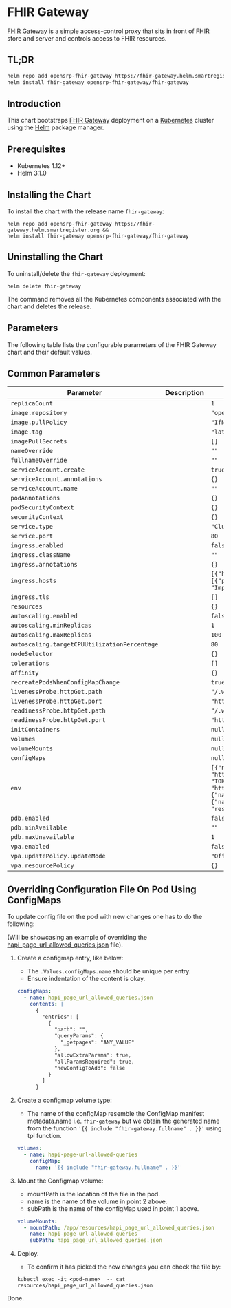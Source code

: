 # FHIR Gateway

[FHIR Gateway](../../README.md) is a simple access-control proxy that sits
in front of FHIR store and server and controls access to FHIR resources.

## TL;DR

```bash
helm repo add opensrp-fhir-gateway https://fhir-gateway.helm.smartregister.org &&
helm install fhir-gateway opensrp-fhir-gateway/fhir-gateway
```

## Introduction

This chart bootstraps [FHIR Gateway](../../README.md) deployment on a
[Kubernetes](http://kubernetes.io) cluster using the [Helm](https://helm.sh)
package manager.

## Prerequisites

- Kubernetes 1.12+
- Helm 3.1.0

## Installing the Chart

To install the chart with the release name `fhir-gateway`:

```shell
helm repo add opensrp-fhir-gateway https://fhir-gateway.helm.smartregister.org &&
helm install fhir-gateway opensrp-fhir-gateway/fhir-gateway
```

## Uninstalling the Chart

To uninstall/delete the `fhir-gateway` deployment:

```shell
helm delete fhir-gateway
```

The command removes all the Kubernetes components associated with the chart and
deletes the release.

## Parameters

The following table lists the configurable parameters of the FHIR Gateway
chart and their default values.

## Common Parameters

| Parameter                                    | Description | Default                                                                                                                                                                                                                                                                                  |
| -------------------------------------------- | ----------- | ---------------------------------------------------------------------------------------------------------------------------------------------------------------------------------------------------------------------------------------------------------------------------------------- |
| `replicaCount`                               |             | `1`                                                                                                                                                                                                                                                                                      |
| `image.repository`                           |             | `"opensrp/fhir-gateway"`                                                                                                                                                                                                                                                            |
| `image.pullPolicy`                           |             | `"IfNotPresent"`                                                                                                                                                                                                                                                                         |
| `image.tag`                                  |             | `"latest"`                                                                                                                                                                                                                                                                               |
| `imagePullSecrets`                           |             | `[]`                                                                                                                                                                                                                                                                                     |
| `nameOverride`                               |             | `""`                                                                                                                                                                                                                                                                                     |
| `fullnameOverride`                           |             | `""`                                                                                                                                                                                                                                                                                     |
| `serviceAccount.create`                      |             | `true`                                                                                                                                                                                                                                                                                   |
| `serviceAccount.annotations`                 |             | `{}`                                                                                                                                                                                                                                                                                     |
| `serviceAccount.name`                        |             | `""`                                                                                                                                                                                                                                                                                     |
| `podAnnotations`                             |             | `{}`                                                                                                                                                                                                                                                                                     |
| `podSecurityContext`                         |             | `{}`                                                                                                                                                                                                                                                                                     |
| `securityContext`                            |             | `{}`                                                                                                                                                                                                                                                                                     |
| `service.type`                               |             | `"ClusterIP"`                                                                                                                                                                                                                                                                            |
| `service.port`                               |             | `80`                                                                                                                                                                                                                                                                                     |
| `ingress.enabled`                            |             | `false`                                                                                                                                                                                                                                                                                  |
| `ingress.className`                          |             | `""`                                                                                                                                                                                                                                                                                     |
| `ingress.annotations`                        |             | `{}`                                                                                                                                                                                                                                                                                     |
| `ingress.hosts`                              |             | `[{"host": "fhir-gateway.local", "paths": [{"path": "/", "pathType": "ImplementationSpecific"}]}]`                                                                                                                                                                                  |
| `ingress.tls`                                |             | `[]`                                                                                                                                                                                                                                                                                     |
| `resources`                                  |             | `{}`                                                                                                                                                                                                                                                                                     |
| `autoscaling.enabled`                        |             | `false`                                                                                                                                                                                                                                                                                  |
| `autoscaling.minReplicas`                    |             | `1`                                                                                                                                                                                                                                                                                      |
| `autoscaling.maxReplicas`                    |             | `100`                                                                                                                                                                                                                                                                                    |
| `autoscaling.targetCPUUtilizationPercentage` |             | `80`                                                                                                                                                                                                                                                                                     |
| `nodeSelector`                               |             | `{}`                                                                                                                                                                                                                                                                                     |
| `tolerations`                                |             | `[]`                                                                                                                                                                                                                                                                                     |
| `affinity`                                   |             | `{}`                                                                                                                                                                                                                                                                                     |
| `recreatePodsWhenConfigMapChange`            |             | `true`                                                                                                                                                                                                                                                                                   |
| `livenessProbe.httpGet.path`                 |             | `"/.well-known/smart-configuration"`                                                                                                                                                                                                                                                     |
| `livenessProbe.httpGet.port`                 |             | `"http"`                                                                                                                                                                                                                                                                                 |
| `readinessProbe.httpGet.path`                |             | `"/.well-known/smart-configuration"`                                                                                                                                                                                                                                                     |
| `readinessProbe.httpGet.port`                |             | `"http"`                                                                                                                                                                                                                                                                                 |
| `initContainers`                             |             | `null`                                                                                                                                                                                                                                                                                   |
| `volumes`                                    |             | `null`                                                                                                                                                                                                                                                                                   |
| `volumeMounts`                               |             | `null`                                                                                                                                                                                                                                                                                   |
| `configMaps`                                 |             | `null`                                                                                                                                                                                                                                                                                   |
| `env`                                        |             | `[{"name": "PROXY_TO", "value": "https://example.com/fhir"}, {"name": "TOKEN_ISSUER", "value": "http://localhost:9080/auth/realms/test-smart"}, {"name": "ACCESS_CHECKER", "value": "list"}, {"name": "ALLOWED_QUERIES_FILE", "value": "resources/hapi_page_url_allowed_queries.json"}]` |
| `pdb.enabled`                                |             | `false`                                                                                                                                                                                                                                                                                  |
| `pdb.minAvailable`                           |             | `""`                                                                                                                                                                                                                                                                                     |
| `pdb.maxUnavailable`                         |             | `1`                                                                                                                                                                                                                                                                                      |
| `vpa.enabled`                                |             | `false`                                                                                                                                                                                                                                                                                  |
| `vpa.updatePolicy.updateMode`                |             | `"Off"`                                                                                                                                                                                                                                                                                  |
| `vpa.resourcePolicy`                         |             | `{}`                                                                                                                                                                                                                                                                                     |

## Overriding Configuration File On Pod Using ConfigMaps

To update config file on the pod with new changes one has to do the following:

(Will be showcasing an example of overriding the
[hapi_page_url_allowed_queries.json](../../resources/hapi_page_url_allowed_queries.json)
file).

1.  Create a configmap entry, like below:

    - The `.Values.configMaps.name` should be unique per entry.
    - Ensure indentation of the content is okay.

    ```yaml
    configMaps:
      - name: hapi_page_url_allowed_queries.json
        contents: |
          {
            "entries": [
              {
                "path": "",
                "queryParams": {
                  "_getpages": "ANY_VALUE"
                },
                "allowExtraParams": true,
                "allParamsRequired": true,
                "newConfigToAdd": false
              }
            ]
          }
    ```

2.  Create a configmap volume type:

    - The name of the configMap resemble the ConfigMap manifest metadata.name
      i.e. `fhir-gateway` but we obtain the generated name from the
      function `'{{ include "fhir-gateway.fullname" . }}'` using tpl
      function.

    ```yaml
    volumes:
      - name: hapi-page-url-allowed-queries
        configMap:
          name: '{{ include "fhir-gateway.fullname" . }}'
    ```

3.  Mount the Configmap volume:

    - mountPath is the location of the file in the pod.
    - name is the name of the volume in point 2 above.
    - subPath is the name of the configMap used in point 1 above.

    ```yaml
    volumeMounts:
      - mountPath: /app/resources/hapi_page_url_allowed_queries.json
        name: hapi-page-url-allowed-queries
        subPath: hapi_page_url_allowed_queries.json
    ```

4.  Deploy.
    - To confirm it has picked the new changes you can check the file by:
    ```shell
    kubectl exec -it <pod-name>  -- cat resources/hapi_page_url_allowed_queries.json
    ```

Done.
